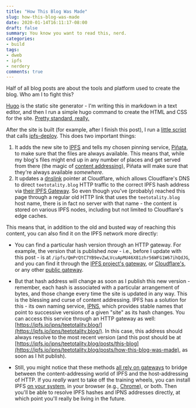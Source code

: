 ```yaml
---
title: "How This Blog Was Made"
slug: how-this-blog-was-made
date: 2020-01-14T16:11:17-08:00
draft: false
summary: You know you want to read this, nerd.
categories: 
- build
tags:
- dweb
- ipfs
- nerdery
comments: true
---
```


Half of all blog posts are about the tools and platform used to create the blog. Who am I to fight this?

[Hugo](https://gohugo.io/) is the static site generator - I'm writing this in markdown in a text editor, and then I run a simple hugo command to create the HTML and CSS for the site. [Pretty standard, really.](https://genius.com/Austin-powers-movie-the-early-years-annotated)

After the site is built (for example, after I finish this post), I run a [little script](https://github.com/str8d8a/totality-blog/blob/master/totality/deploy.sh) that calls [ipfs-deploy](https://github.com/ipfs-shipyard/ipfs-deploy). This does two important things:

1. It adds the new site to [IPFS](https://ipfs.io/) and tells my chosen pinning service, [Piñata](https://pinata.cloud/), to make sure that the files are always available. This means that, while my blog's files might end up in any number of places and get served from there (the magic of [content addressing](https://flyingzumwalt.gitbooks.io/decentralized-web-primer/avenues-for-access/lessons/power-of-content-addressing.html)), Piñata will make sure that they're always available *somewhere*.
2. It updates a [dnslink](https://dnslink.io/) pointer at Cloudflare, which allows Cloudflare's DNS to direct `teetotality.blog` HTTP traffic to the correct IPFS hash address via [their IPFS Gateway](https://blog.cloudflare.com/distributed-web-gateway/). So even though you've (probably) reached this page through a regular old HTTP link that uses the `teetotality.blog` host name, there is in fact no server with that name - the content is stored on various IPFS nodes, including but not limited to Cloudflare's edge caches.

This means that, in addition to the old and busted way of reaching this content, you can also find it on the IPFS network more directly:

* You can find a particular hash version through an HTTP gateway. For example, the version that is published *now* - i.e., before I update with this post - is at `/ipfs/QmPrQtC7YB9evZwLVcuApMU46X81zhr56WFG1W67ihQdJG`, and you can find it through the [IPFS project's gateway](https://ipfs.io/ipfs/QmPrQtC7YB9evZwLVcuApMU46X81zhr56WFG1W67ihQdJG/), or [Cloudflare's](https://cloudflare-ipfs.com/ipfs/QmPrQtC7YB9evZwLVcuApMU46X81zhr56WFG1W67ihQdJG/), or any other [public gateway](https://ipfs.github.io/public-gateway-checker/).
  
* But that hash address will change as soon as I publish this new version - remember, each hash is associated with a particular arrangement of bytes, and those change every time the site is updated in any way. This is the blessing and curse of content addressing. IPFS has a solution for this - its own naming service, [IPNS](https://docs.ipfs.io/guides/concepts/ipns/), which provides stable names that point to successive versions of a given "site" as its hash changes. You can access this service through an HTTP gateway as well: [https://ipfs.io/ipns/teetotality.blog/](https://ipfs.io/ipns/teetotality.blog/). In this case, this address should always resolve to the most recent version (and this post should be at [https://ipfs.io/ipns/teetotality.blog/posts/this-blog](https://ipfs.io/ipns/teetotality.blog/posts/how-this-blog-was-made), as soon as I hit publish).
  
* Still, you might notice that these methods [all rely on gateways](https://medium.com/pinata/the-ipfs-gateway-problem-64bbe7eb8170) to bridge between the content-addressing world of IPFS and the host-addressing of HTTP. If you *really* want to take off the training wheels, you can install IPFS [on your system](https://docs.ipfs.io/guides/guides/install/), in your browser (e.g., [Chrome](https://chrome.google.com/webstore/detail/ipfs-companion/nibjojkomfdiaoajekhjakgkdhaomnch?hl=en)), or both. Then you'll be able to resolve IPFS hashes and IPNS addresses directly, at which point you'll really be living in the future.


